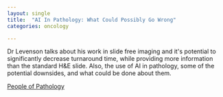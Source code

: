 ```yaml
---
layout: single
title:  "AI In Pathology: What Could Possibly Go Wrong"
categories: oncology

---
```

Dr Levenson talks about his work in slide free imaging and it's potential to significantly decrease turnaround time, while providing more information than the standard H&E slide.  Also, the use of AI in pathology, some of the potential downsides, and what could be done about them. 

[People of Pathology](https://podcasts.apple.com/us/podcast/episode-159-dr-richard-levenson-ai-in-pathology-what/id1490210201?i=1000614939716)